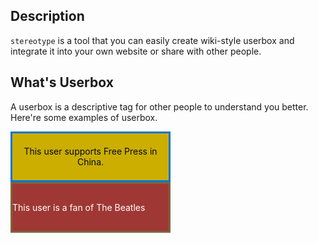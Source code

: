## Description

`stereotype` is a tool that you can easily create wiki-style userbox and integrate it into your own website or share with other people.

## What's Userbox

A userbox is a descriptive tag for other people to understand you better. Here're some examples of userbox.

<div
  class="userbox border-solid bg-white flex flex-row"
  style="width:250px;height:75px;border-width:3px;border-color:#0075d5;border-style:solid;display:flex;flex-direction:row"><div
    class="img-container"
    style="flex-shrink:0"><img
      src="https://upload.wikimedia.org/wikipedia/commons/7/70/Wang_Zhi%27an_%28journalist%29.png"
      alt
      style="max-height:69px;object-fit:cover" /></div><div
    class="content text-center text-white flex items-center"
    style="flex-grow:99;background-color:#cbae00;vertical-align:middle;text-align:center;display:flex;align-items:center;color:#06090e">This
    user supports Free Press in China.</div></div>

<div
  class="userbox border-solid bg-white flex flex-row"
  style="width:250px;height:75px;border-width:3px;border-color:#7c6440;border-style:solid;display:flex;flex-direction:row"><div
    class="img-container"
    style="flex-shrink:0"><img
      src="https://upload.wikimedia.org/wikipedia/en/5/50/Sgt._Pepper%27s_Lonely_Hearts_Club_Band.jpg"
      alt
      style="max-height:69px;object-fit:cover" /></div><div
    class="content text-center text-white flex items-center"
    style="flex-grow:99;background-color:#9f3834;vertical-align:middle;text-align:center;display:flex;align-items:center;color:#ffffff">This
    user is a fan of The Beatles</div></div>
